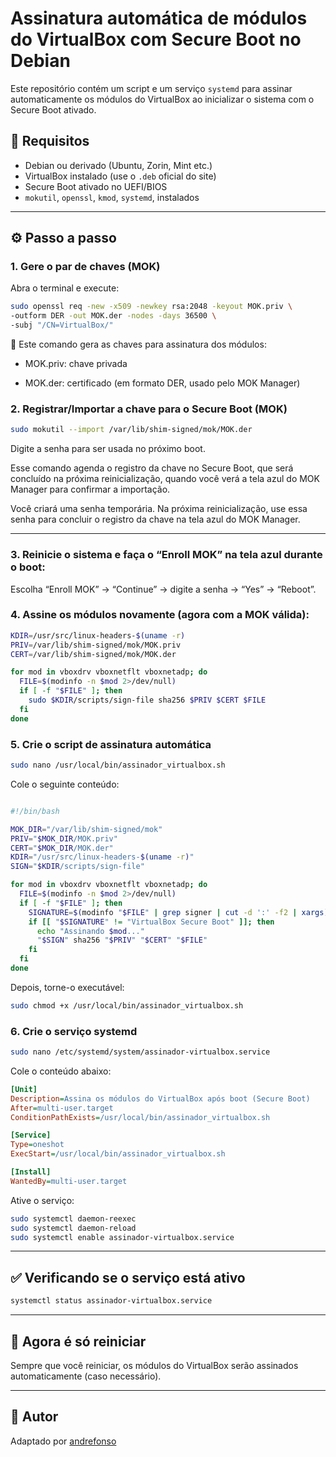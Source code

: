 # Assinatura automática de módulos do VirtualBox com Secure Boot no Debian

Este repositório contém um script e um serviço `systemd` para assinar automaticamente os módulos do VirtualBox ao inicializar o sistema com o Secure Boot ativado.

## 🔐 Requisitos

- Debian ou derivado (Ubuntu, Zorin, Mint etc.)
- VirtualBox instalado (use o `.deb` oficial do site)
- Secure Boot ativado no UEFI/BIOS
- `mokutil`, `openssl`, `kmod`, `systemd`, instalados

---

## ⚙️ Passo a passo

### 1. Gere o par de chaves (MOK)

Abra o terminal e execute:

```bash
sudo openssl req -new -x509 -newkey rsa:2048 -keyout MOK.priv \
-outform DER -out MOK.der -nodes -days 36500 \
-subj "/CN=VirtualBox/"

```
🔐 Este comando gera as chaves para assinatura dos módulos:

- MOK.priv: chave privada

- MOK.der: certificado (em formato DER, usado pelo MOK Manager)

### 2. Registrar/Importar a chave para o Secure Boot (MOK)

```bash
sudo mokutil --import /var/lib/shim-signed/mok/MOK.der
```
Digite a senha para ser usada no próximo boot.

Esse comando agenda o registro da chave no Secure Boot, que será concluído na próxima reinicialização, quando você verá a tela azul do MOK Manager para confirmar a importação.

Você criará uma senha temporária. Na próxima reinicialização, use essa senha para concluir o registro da chave na tela azul do MOK Manager.

---


### 3. Reinicie o sistema e faça o “Enroll MOK” na tela azul durante o boot:

Escolha “Enroll MOK” → “Continue” → digite a senha → “Yes” → “Reboot”.

### 4. Assine os módulos novamente (agora com a MOK válida):

```sh
KDIR=/usr/src/linux-headers-$(uname -r)
PRIV=/var/lib/shim-signed/mok/MOK.priv
CERT=/var/lib/shim-signed/mok/MOK.der

for mod in vboxdrv vboxnetflt vboxnetadp; do
  FILE=$(modinfo -n $mod 2>/dev/null)
  if [ -f "$FILE" ]; then
    sudo $KDIR/scripts/sign-file sha256 $PRIV $CERT $FILE
  fi
done
```


### 5. Crie o script de assinatura automática

```bash
sudo nano /usr/local/bin/assinador_virtualbox.sh
```

Cole o seguinte conteúdo:

```bash

#!/bin/bash

MOK_DIR="/var/lib/shim-signed/mok"
PRIV="$MOK_DIR/MOK.priv"
CERT="$MOK_DIR/MOK.der"
KDIR="/usr/src/linux-headers-$(uname -r)"
SIGN="$KDIR/scripts/sign-file"

for mod in vboxdrv vboxnetflt vboxnetadp; do
  FILE=$(modinfo -n $mod 2>/dev/null)
  if [ -f "$FILE" ]; then
    SIGNATURE=$(modinfo "$FILE" | grep signer | cut -d ':' -f2 | xargs)
    if [[ "$SIGNATURE" != "VirtualBox Secure Boot" ]]; then
      echo "Assinando $mod..."
      "$SIGN" sha256 "$PRIV" "$CERT" "$FILE"
    fi
  fi
done
```

Depois, torne-o executável:

```bash
sudo chmod +x /usr/local/bin/assinador_virtualbox.sh
```

### 6. Crie o serviço systemd

```bash
sudo nano /etc/systemd/system/assinador-virtualbox.service
```

Cole o conteúdo abaixo:

```ini
[Unit]
Description=Assina os módulos do VirtualBox após boot (Secure Boot)
After=multi-user.target
ConditionPathExists=/usr/local/bin/assinador_virtualbox.sh

[Service]
Type=oneshot
ExecStart=/usr/local/bin/assinador_virtualbox.sh

[Install]
WantedBy=multi-user.target

```

Ative o serviço:

```bash
sudo systemctl daemon-reexec
sudo systemctl daemon-reload
sudo systemctl enable assinador-virtualbox.service
```


---

## ✅ Verificando se o serviço está ativo

```bash
systemctl status assinador-virtualbox.service
```

---

## 🔁 Agora é só reiniciar

Sempre que você reiniciar, os módulos do VirtualBox serão assinados automaticamente (caso necessário).

---

## 👤 Autor

Adaptado por [andrefonso](https://github.com/andrefonso)
